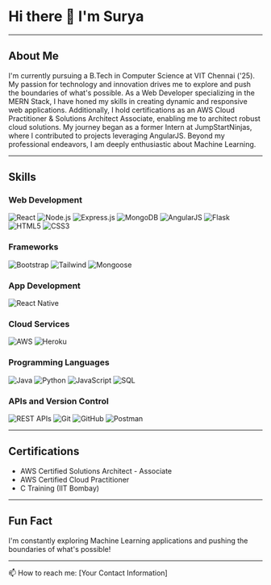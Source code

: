 # Hi there 👋 I'm Surya

---

## About Me

I'm currently pursuing a B.Tech in Computer Science at VIT Chennai ('25). My passion for technology and innovation drives me to explore and push the boundaries of what's possible. As a Web Developer specializing in the MERN Stack, I have honed my skills in creating dynamic and responsive web applications. Additionally, I hold certifications as an AWS Cloud Practitioner & Solutions Architect Associate, enabling me to architect robust cloud solutions. My journey began as a former Intern at JumpStartNinjas, where I contributed to projects leveraging AngularJS. Beyond my professional endeavors, I am deeply enthusiastic about Machine Learning.

---

## Skills

### Web Development
![React](https://img.icons8.com/color/48/000000/react-native.png)
![Node.js](https://img.icons8.com/color/48/000000/nodejs.png)
![Express.js](https://img.icons8.com/color/48/000000/express.png)
![MongoDB](https://img.icons8.com/color/48/000000/mongodb.png)
![AngularJS](https://img.icons8.com/color/48/000000/angularjs.png)
![Flask](https://img.icons8.com/color/48/000000/flask.png)
![HTML5](https://img.icons8.com/color/48/000000/html-5.png)
![CSS3](https://img.icons8.com/color/48/000000/css3.png)

### Frameworks
![Bootstrap](https://img.icons8.com/color/48/000000/bootstrap.png)
![Tailwind](https://img.icons8.com/color/48/000000/tailwind-css.png)
![Mongoose](https://img.icons8.com/color/48/000000/mongoose.png)

### App Development
![React Native](https://img.icons8.com/color/48/000000/react-native.png)

### Cloud Services
![AWS](https://img.icons8.com/color/48/000000/amazon-web-services.png)
![Heroku](https://img.icons8.com/color/48/000000/heroku.png)

### Programming Languages
![Java](https://img.icons8.com/color/48/000000/java-coffee-cup-logo.png)
![Python](https://img.icons8.com/color/48/000000/python.png)
![JavaScript](https://img.icons8.com/color/48/000000/javascript.png)
![SQL](https://img.icons8.com/color/48/000000/sql.png)

### APIs and Version Control
![REST APIs](https://img.icons8.com/color/48/000000/api-settings.png)
![Git](https://img.icons8.com/color/48/000000/git.png)
![GitHub](https://img.icons8.com/color/48/000000/github.png)
![Postman]([https://img.icons8.com/color/48/000000/postman-api.png](https://encrypted-tbn0.gstatic.com/images?q=tbn:ANd9GcRFcYJoetYqKxgVtDoFHN08qIF811Aglug-sw&s))

---

## Certifications

- AWS Certified Solutions Architect - Associate
- AWS Certified Cloud Practitioner
- C Training (IIT Bombay)

---

## Fun Fact
I'm constantly exploring Machine Learning applications and pushing the boundaries of what's possible!

---

📫 How to reach me: [Your Contact Information]
